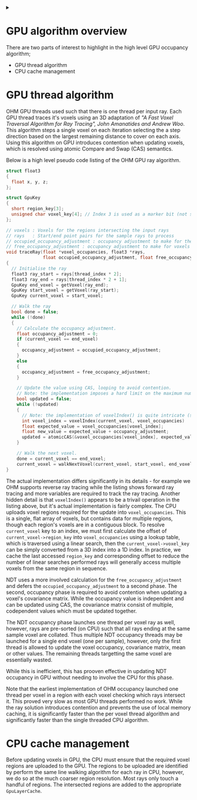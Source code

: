 <!--
Copyright (c) 2022
Commonwealth Scientific and Industrial Research Organisation (CSIRO)
ABN 41 687 119 230

Author: Kazys Stepanas

-->

<!-- Use details section to partly hide doxygen specific details of the page. -->
<details><summary></summary>
@page docgpualgorithm GPU algorithm overview
</details>

# GPU algorithm overview

There are two parts of interest to highlight in the high level GPU occupancy algorithm;

- GPU thread algorithm
- CPU cache management

# GPU thread algorithm

OHM GPU threads used such that there is one thread per input ray. Each GPU thread traces it's voxels using an 3D
adaptation of <em>"A Fast Voxel Traversal Algorithm for Ray Tracing", John Amanatides and Andrew Woo</em>. This
algorithm steps a single voxel on each iteration selecting the a step direction based on the largest remaining distance
to cover on each axis. Using this algorithm on GPU introduces contention when updating voxels, which is resolved using
atomic Compare and Swap (CAS) semantics.

Below is a high level pseudo code listing of the OHM GPU ray algorithm.

```cpp
struct float3
{
  float x, y, z;
};

struct GpuKey
{
  short region_key[3];
  unsigned char voxel_key[4]; // Index 3 is used as a marker bit (not show below).
};

// voxels : Voxels for the regions intersecting the input rays
// rays   : Start/end point pairs for the sample rays to process
// occupied_occupancy_adjustment : occupancy adjustment to make for the end voxel.
// free_occupancy_adjustment : occupancy adjustment to make for voxels other than the end voxel.
void traceRay(float *voxel_occupancies, float3 *rays,
              float occupied_occupancy_adjustment, float free_occupancy_adjustment)
{
  // Initialise the ray
  float3 ray_start = rays[thread_index * 2];
  float3 ray_end = rays[thread_index * 2 + 1];
  GpuKey end_voxel = getVoxel(ray_end);
  GpuKey start_voxel = getVoxel(ray_start);
  GpuKey current_voxel = start_voxel;

  // Walk the ray
  bool done = false;
  while (!done)
  {
    // Calculate the occupancy adjustment.
    float occupancy_adjustment = 0;
    if (current_voxel == end_voxel)
    {
      occupancy_adjustment = occupied_occupancy_adjustment;
    }
    else
    {
      occupancy_adjustment = free_occupancy_adjustment;
    }

    // Update the value using CAS, looping to avoid contention.
    // Note: the implementation imposes a hard limit on the maximum number of attempts to be made.
    bool updated = false;
    while (!updated)
    {
      // Note: the implementation of voxelIndex() is quite intricate (see below)
      int voxel_index = voxelIndex(current_voxel, voxel_occupancies)
      float expected_value = voxel_occupancies[voxel_index];
      float new_value = expected_value + occupancy_adjustment;
      updated = atomicCAS(&voxel_occupancies[voxel_index], expected_value, new_value);
    }

    // Walk the next voxel.
    done = current_voxel == end_voxel;
    current_voxel = walkNextVoxel(current_voxel, start_voxel, end_voxel);
}
```

The actual implementation differs significantly in its details - for example we OHM supports reverse ray tracing while
the listing shows forward ray tracing and more variables are required to track the ray tracing. Another hidden detail is
that `voxelIndex()` appears to be a trivail operation in the listing above, but it's actual implementation is fairly
complex. The CPU uploads voxel regions required for the update into `voxel_occupancies`. This is a single, flat array of
voxels, but contains data for multiple regions, though each region's voxels are in a contiguous block. To resolve
`current_voxel` key to an index, we must first calculate the offset of `current_voxel->region_key` into
`voxel_occupancies` using a lookup table, which is traversed using a linear search, then the `current_voxel->voxel_key`
can be simply converted from a 3D index into a 1D index. In practice, we cache the last accessed `region_key` and
corresponding offset to reduce the number of linear searches performed rays will generally access multiple voxels from
the same region in sequence.

NDT uses a more involved calculation for the `free_occupancy_adjustment` and defers the `occupied_occupancy_adjustment`
to a second phase. The second, occupancy phase is required to avoid contention when updating a voxel's covariance
matrix. While the occupancy value is independent and can be updated using CAS, the covariance matrix consist of
multiple, codependent values which must be updated together.

The NDT occupancy phase launches one thread per voxel ray as well, however, rays are pre-sorted (on CPU) such that all
rays ending at the same sample voxel are collated. Thus multiple NDT occupancy threads may be launched for a single end
voxel (one per sample), however, only the first thread is allowed to update the voxel occupancy, covariance matrix, mean
or other values. The remaining threads targetting the same voxel are essentially wasted.

While this is inefficient, this has prooven effective in updating NDT occupancy in GPU without needing to involve the
CPU for this phase.

Note that the earliest implementation of OHM occupancy launched one thread per voxel in a region with each voxel
checking which rays intersect it. This proved very slow as most GPU threads performed no work. While the ray solution
introduces contention and prevents the use of local memory caching, it is significantly faster than the per voxel thread
algorithm and significantly faster than the single threaded CPU algorithm.

# CPU cache management

Before updating voxels in GPU, the CPU must ensure that the required voxel regions are uploaded to the GPU. The regions
to be uploaded are identified by perform the same line walking algorithm for each ray in CPU, however, we do so at the
much coarser region resolution. Most rays only touch a handful of regions. The intersected regions are added to the
appropriate `GpuLayerCache`.
